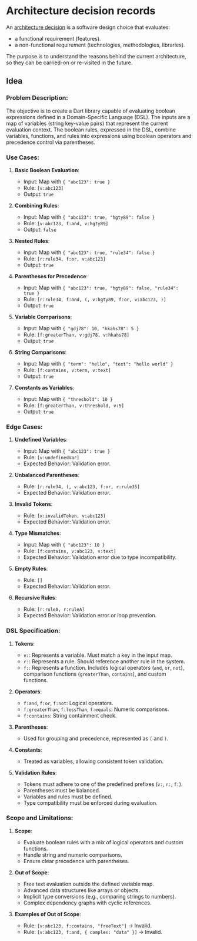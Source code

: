 # Architecture decision records

An [architecture
decision](https://cloud.google.com/architecture/architecture-decision-records)
is a software design choice that evaluates:

-   a functional requirement (features).
-   a non-functional requirement (technologies, methodologies, libraries).

The purpose is to understand the reasons behind the current architecture, so
they can be carried-on or re-visited in the future.

## Idea

### Problem Description:

The objective is to create a Dart library capable of evaluating boolean
expressions defined in a Domain-Specific Language (DSL). The inputs are a map
of variables (string key-value pairs) that represent the current evaluation
context. The boolean rules, expressed in the DSL, combine variables,
functions, and rules into expressions using boolean operators and precedence
control via parentheses.

### Use Cases:

1.  **Basic Boolean Evaluation**:

    -   Input: Map with `{ "abc123": true }`
    -   Rule: `[v:abc123]`
    -   Output: `true`

2.  **Combining Rules**:

    -   Input: Map with `{ "abc123": true, "hgty89": false }`
    -   Rule: `[v:abc123, f:and, v:hgty89]`
    -   Output: `false`

3.  **Nested Rules**:

    -   Input: Map with `{ "abc123": true, "rule34": false }`
    -   Rule: `[r:rule34, f:or, v:abc123]`
    -   Output: `true`

4.  **Parentheses for Precedence**:

    -   Input: Map with `{ "abc123": true, "hgty89": false, "rule34": true }`
    -   Rule: `[r:rule34, f:and, (, v:hgty89, f:or, v:abc123, )]`
    -   Output: `true`

5.  **Variable Comparisons**:

    -   Input: Map with `{ "gdj78": 10, "hkahs78": 5 }`
    -   Rule: `[f:greaterThan, v:gdj78, v:hkahs78]`
    -   Output: `true`

6.  **String Comparisons**:

    -   Input: Map with `{ "term": "hello", "text": "hello world" }`
    -   Rule: `[f:contains, v:term, v:text]`
    -   Output: `true`

7.  **Constants as Variables**:
    -   Input: Map with `{ "threshold": 10 }`
    -   Rule: `[f:greaterThan, v:threshold, v:5]`
    -   Output: `true`

### Edge Cases:

1.  **Undefined Variables**:

    -   Input: Map with `{ "abc123": true }`
    -   Rule: `[v:undefinedVar]`
    -   Expected Behavior: Validation error.

2.  **Unbalanced Parentheses**:

    -   Rule: `[r:rule34, (, v:abc123, f:or, r:rule35]`
    -   Expected Behavior: Validation error.

3.  **Invalid Tokens**:

    -   Rule: `[x:invalidToken, v:abc123]`
    -   Expected Behavior: Validation error.

4.  **Type Mismatches**:

    -   Input: Map with `{ "abc123": 10 }`
    -   Rule: `[f:contains, v:abc123, v:text]`
    -   Expected Behavior: Validation error due to type incompatibility.

5.  **Empty Rules**:

    -   Rule: `[]`
    -   Expected Behavior: Validation error.

6.  **Recursive Rules**:
    -   Rule: `[r:ruleA, r:ruleA]`
    -   Expected Behavior: Validation error or loop prevention.

### DSL Specification:

1.  **Tokens**:

    -   `v:`: Represents a variable. Must match a key in the input map.
    -   `r:`: Represents a rule. Should reference another rule in the system.
    -   `f:`: Represents a function. Includes logical operators (`and`, `or`,
        `not`), comparison functions (`greaterThan`, `contains`), and custom
        functions.

2.  **Operators**:

    -   `f:and`, `f:or`, `f:not`: Logical operators.
    -   `f:greaterThan`, `f:lessThan`, `f:equals`: Numeric comparisons.
    -   `f:contains`: String containment check.

3.  **Parentheses**:

    -   Used for grouping and precedence, represented as `(` and `)`.

4.  **Constants**:

    -   Treated as variables, allowing consistent token validation.

5.  **Validation Rules**:
    -   Tokens must adhere to one of the predefined prefixes (`v:`, `r:`,
        `f:`).
    -   Parentheses must be balanced.
    -   Variables and rules must be defined.
    -   Type compatibility must be enforced during evaluation.

### Scope and Limitations:

1.  **Scope**:

    -   Evaluate boolean rules with a mix of logical operators and custom
        functions.
    -   Handle string and numeric comparisons.
    -   Ensure clear precedence with parentheses.

2.  **Out of Scope**:

    -   Free text evaluation outside the defined variable map.
    -   Advanced data structures like arrays or objects.
    -   Implicit type conversions (e.g., comparing strings to numbers).
    -   Complex dependency graphs with cyclic references.

3.  **Examples of Out of Scope**:
    -   Rule: `[v:abc123, f:contains, "freeText"]` → Invalid.
    -   Rule: `[v:abc123, f:and, { complex: "data" }]` → Invalid.

